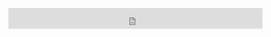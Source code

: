 <iframe style="border: 0; width: 100%; height: 42px;" src="https://bandcamp.com/EmbeddedPlayer/album=4184242975/size=small/bgcol=ffffff/linkcol=0687f5/transparent=true/" seamless><a href="https://marionrampal.bandcamp.com/album/tiss">Tissé by Marion Rampal</a></iframe>